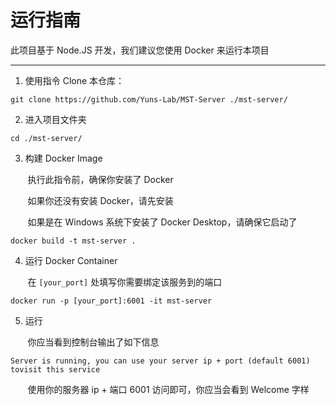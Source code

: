 # 运行指南

此项目基于 Node.JS 开发，我们建议您使用 Docker 来运行本项目

---

1. 使用指令 Clone 本仓库：
```
git clone https://github.com/Yuns-Lab/MST-Server ./mst-server/
```

2. 进入项目文件夹
```
cd ./mst-server/
```

3. 构建 Docker Image

&nbsp;&nbsp;&nbsp;&nbsp;&nbsp;&nbsp;&nbsp;执行此指令前，确保你安装了 Docker

&nbsp;&nbsp;&nbsp;&nbsp;&nbsp;&nbsp;&nbsp;如果你还没有安装 Docker，请先安装

&nbsp;&nbsp;&nbsp;&nbsp;&nbsp;&nbsp;&nbsp;如果是在 Windows 系统下安装了 Docker Desktop，请确保它启动了
```
docker build -t mst-server .
```

4. 运行 Docker Container

&nbsp;&nbsp;&nbsp;&nbsp;&nbsp;&nbsp;&nbsp;在 `[your_port]` 处填写你需要绑定该服务到的端口
```
docker run -p [your_port]:6001 -it mst-server
```

5. 运行

&nbsp;&nbsp;&nbsp;&nbsp;&nbsp;&nbsp;&nbsp;你应当看到控制台输出了如下信息

```
Server is running, you can use your server ip + port (default 6001) tovisit this service
```

&nbsp;&nbsp;&nbsp;&nbsp;&nbsp;&nbsp;&nbsp;使用你的服务器 ip + 端口 6001 访问即可，你应当会看到 Welcome 字样
